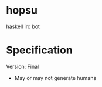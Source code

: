 hopsu
=====

haskell irc bot



Specification
=============
Version: Final

- May or may not generate humans
